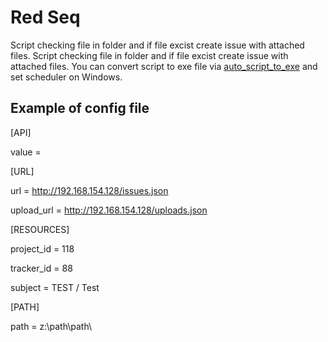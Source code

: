 # Red Seq


Script checking file in folder and if file excist create issue with attached files. Script checking file in folder and if file excist create issue with attached files. You can convert script to exe file via [auto_script_to_exe](https://pypi.org/project/auto-py-to-exe/) and set scheduler on Windows.


## Example of config file


[API]

value = 


[URL]

url = http://192.168.154.128/issues.json

upload_url = http://192.168.154.128/uploads.json


[RESOURCES]

project_id = 118


tracker_id = 88

subject = TEST / Test


[PATH]

path = z:\path\path\
